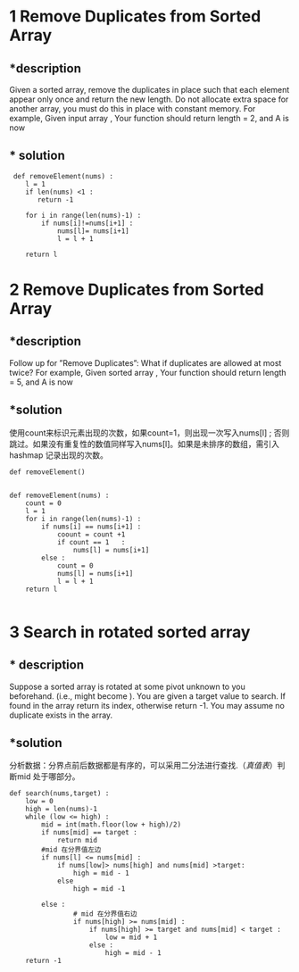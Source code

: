 
# 1 Remove Duplicates from Sorted Array

## *description
Given a sorted array, remove the duplicates in place such that each element appear only once and return the new length.Do not allocate extra space for another array, you must do this in place with constant memory.For example, Given input array            ,Your function should return length = 2, and A is now 
## * solution
```
 def removeElement(nums) :  
  	l = 1  
  	if len(nums) <1 :  
  	   return -1
  	
  	for i in range(len(nums)-1) :  
  		if nums[i]!=nums[i+1] :  
  			nums[l]= nums[i+1]
  			l = l + 1  
  			
  	return l
```
# 2 Remove Duplicates from Sorted Array
## *description
Follow up for ”Remove Duplicates”: What if duplicates are allowed at most twice? For example, Given sorted array                  ,Your function should return length = 5, and A is now            ## *solution  
使用count来标识元素出现的次数，如果count=1，则出现一次写入nums[l] ; 否则跳过。如果没有重复性的数值同样写入nums[l]。如果是未排序的数组，需引入hashmap 记录出现的次数。

```
def removeElement()


def removeElement(nums) :
	count = 0
	l = 1
	for i in range(len(nums)-1) :
		if nums[i] == nums[i+1] :
			coount = count +1
			if count == 1	:
				nums[l] = nums[i+1]
		else :
			count = 0
			nums[l] = nums[i+1]
			l = l + 1
	return l
			
``` 
# 3 Search in rotated sorted array
## * description
Suppose a sorted array is rotated at some pivot unknown to you beforehand.(i.e.,               might become              ).You are given a target value to search. If found in the array return its index, otherwise return -1. You may assume no duplicate exists in the array.  
## *solution  
分析数据：分界点前后数据都是有序的，可以采用二分法进行查找.（_真值表_）判断mid 处于哪部分。

```
def search(nums,target) :  
	low = 0
	high = len(nums)-1
	while (low <= high) :
		mid = int(math.floor(low + high)/2)
		if nums[mid] == target :
			return mid
		#mid 在分界值左边
		if nums[l] <= nums[mid] :
			if nums[low]> nums[high] and nums[mid] >target:
				high = mid - 1
			else
				high = mid -1
		
		else :
				# mid 在分界值右边
				if nums[high] >= nums[mid] :
					if nums[high] >= target and nums[mid] < target :
						low = mid + 1
					else :
						high = mid - 1
	return -1
```


  	
  		
  	
  	
  	 
  	